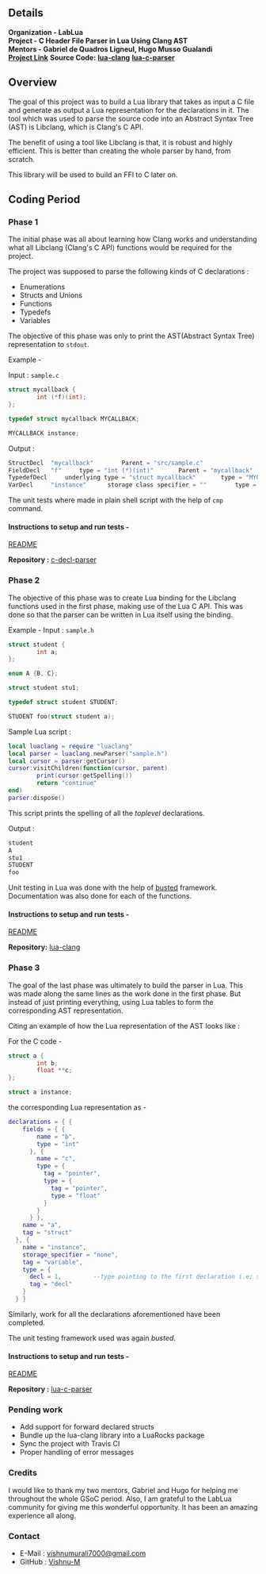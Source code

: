 ## Details

**Organization - LabLua**  <br/>
**Project - C Header File Parser in Lua Using Clang AST** <br/>
**Mentors - Gabriel de Quadros Ligneul, Hugo Musso Gualandi** <br/>
[**Project Link**](https://summerofcode.withgoogle.com/archive/2019/projects/5167963789852672/ "**Project Link**")
**Source Code:** [**lua-clang**](https://github.com/Vishnu-M/lua-clang "**Luaclang**") [**lua-c-parser**](https://github.com/Vishnu-M/lua-c-parser "**Luaclang**") <br/>

## Overview

The goal of this project was to build a Lua library that takes as input a C file and generate as output a Lua representation for the declarations in it. The tool which was used to parse the source code into an Abstract Syntax Tree (AST) is Libclang, which is Clang's C API. 

The benefit of using a tool like Libclang is that, it is robust and highly efficient. This is better than creating the whole parser by hand, from scratch. 

This library will be used to build an FFI to C later on.

## Coding Period

### Phase 1

The initial phase was all about learning how Clang works and understanding what all Libclang (Clang's C API) functions would be required for the project. 

The project was supposed to parse the following kinds of C declarations :
- Enumerations
- Structs and Unions
- Functions
- Typedefs
- Variables

The objective of this phase was only to print the AST(Abstract Syntax Tree) representation to `stdout`. 

Example - 

Input : `sample.c`
```c
struct mycallback {
        int (*f)(int);
};

typedef struct mycallback MYCALLBACK;

MYCALLBACK instance;
```
Output :
```c
StructDecl	"mycallback"		Parent = "src/sample.c"	
FieldDecl	"f"		type = "int (*)(int)"		Parent = "mycallback"
TypedefDecl		underlying type = "struct mycallback"		type = "MYCALLBACK"
VarDecl		"instance"		storage class specifier = ""		type = "MYCALLBACK"

```
The unit tests where made in plain shell script with the help of `cmp` command.

#### Instructions to setup and run tests - 
[README](https://github.com/Vishnu-M/c-decl-parser/blob/master/README.md "README")

**Repository :** [c-decl-parser](https://github.com/Vishnu-M/c-decl-parser "c-decl-parser")

### Phase 2

The objective of this phase was to create Lua binding for the Libclang functions used in the first phase, making use of the Lua C API. This was done so that the parser can be written in Lua itself using the binding.

Example -
Input : `sample.h`
```c
struct student {
        int a;
};

enum A {B, C};

struct student stu1;

typedef struct student STUDENT;

STUDENT foo(struct student a);
```
Sample Lua script : 
```lua
local luaclang = require "luaclang"
local parser = luaclang.newParser("sample.h")
local cursor = parser:getCursor()  
cursor:visitChildren(function(cursor, parent)
        print(cursor:getSpelling())
        return "continue"
end)
parser:dispose()
```
This script prints the spelling of all the *toplevel* declarations.

Output :
```c
student
A
stu1
STUDENT
foo
```
Unit testing in Lua was done with the help of [busted](https://olivinelabs.com/busted/ "busted") framework. Documentation was also done for each of the functions.

#### Instructions to setup and run tests - 
[README](https://github.com/Vishnu-M/lua-clang/blob/master/README.md "README")

**Repository:** [lua-clang](https://github.com/Vishnu-M/lua-clang/ "lua-clang")

### Phase 3

The goal of the last phase was ultimately to build the parser in Lua. This was made along the same lines as the work done in the first phase. But instead of just printing everything, using Lua tables to form the corresponding AST representation.

Citing an example of how the Lua representation of the AST looks like :

For the C code - 

```c
struct a {
        int b;
        float **c;
};

struct a instance;
```
the corresponding Lua representation as - 

```lua
declarations = { {
    fields = { {
        name = "b",
        type = "int"
      }, {
        name = "c",
        type = {
          tag = "pointer",
          type = {
            tag = "pointer",
            type = "float"
          }
        }
      } },
    name = "a",
    tag = "struct"
  }, {
    name = "instance",
    storage_specifier = "none",
    tag = "variable",
    type = {
      decl = 1, 		--type pointing to the first declaration i.e; struct a
      tag = "decl"
    }
  } }

```

Similarly, work for all the declarations aforementioned have been completed.

The unit testing framework used was again *busted*. 

#### Instructions to setup and run tests - 
[README](https://github.com/Vishnu-M/lua-c-parser/blob/master/README.md "README")

**Repository :** [lua-c-parser](https://github.com/Vishnu-M/lua-c-parser "lua-c-parser")

### Pending work

- Add support for forward declared structs
- Bundle up the lua-clang library into a LuaRocks package
- Sync the project with Travis CI
- Proper handling of error messages

### Credits

I would like to thank my two mentors, Gabriel and Hugo for helping me throughout the whole GSoC period. Also, I am grateful to the LabLua community for giving me this wonderful opportunity. It has been an amazing experience all along.

### Contact

- E-Mail : [vishnumurali7000@gmail.com](mailto:vishnumurali7000@gmail.com "vishnumurali7000@gmail.com")
- GitHub : [Vishnu-M](https://github.com/Vishnu-M "Vishnu-M")
